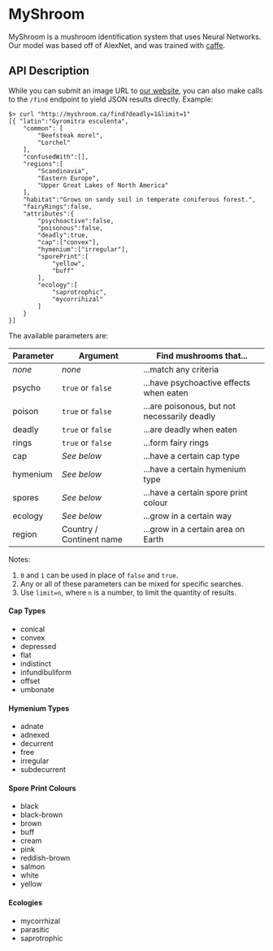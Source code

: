 MyShroom
========

MyShroom is a mushroom identification system that uses Neural Networks.
Our model was based off of AlexNet, and was trained with
[caffe](http://caffe.berkeleyvision.org/).

## API Description

While you can submit an image URL to [our website](http://myshroom.ca),
you can also make calls to the `/find` endpoint to yield JSON results
directly. Example:

```
$> curl "http://myshroom.ca/find?deadly=1&limit=1"
[{ "latin":"Gyromitra esculenta",
    "common": [
        "Beefsteak morel",
        "Lorchel"
    ],
    "confusedWith":[],
    "regions":[
        "Scandinavia",
        "Eastern Europe",
        "Upper Great Lakes of North America"
    ],
    "habitat":"Grows on sandy soil in temperate coniferous forest.",
    "fairyRings":false,
    "attributes":{
        "psychoactive":false,
        "poisonous":false,
        "deadly":true,
        "cap":["convex"],
        "hymenium":["irregular"],
        "sporePrint":[
            "yellow",
            "buff"
        ],
        "ecology":[
            "saprotrophic",
            "mycorrihizal"
        ]
    }
}]
```

The available parameters are:

Parameter | Argument | Find mushrooms that...
--------- | -------- | ----------------------
*none*    | *none*   | ...match any criteria
psycho    | `true` or `false` | ...have psychoactive effects when eaten
poison    | `true` or `false` | ...are poisonous, but not necessarily deadly
deadly    | `true` or `false` | ...are deadly when eaten
rings     | `true` or `false` | ...form fairy rings
cap       | *See below*       | ...have a certain cap type
hymenium  | *See below*       | ...have a certain hymenium type
spores    | *See below*       | ...have a certain spore print colour
ecology   | *See below*       | ...grow in a certain way
region    | Country / Continent name | ...grow in a certain area on Earth

Notes:

1. `0` and `1` can be used in place of `false` and `true`.
2. Any or all of these parameters can be mixed for specific searches.
3. Use `limit=n`, where `n` is a number, to limit the quantity of results.

#### Cap Types
- conical
- convex
- depressed
- flat
- indistinct
- infundibuliform
- offset
- umbonate

#### Hymenium Types
- adnate
- adnexed
- decurrent
- free
- irregular
- subdecurrent

#### Spore Print Colours
- black
- black-brown
- brown
- buff
- cream
- pink
- reddish-brown
- salmon
- white
- yellow

#### Ecologies
- mycorrhizal
- parasitic
- saprotrophic
